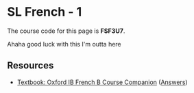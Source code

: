 # SL French - 1

The course code for this page is **FSF3U7**.

Ahaha good luck with this I'm outta here

## Resources

 - [Textbook: Oxford IB French B Course Companion](/resources/g11/textbook-french-b-second-edition.pdf) ([Answers](/resources/g11/textbook-french-b-second-edition-answers.pdf))
